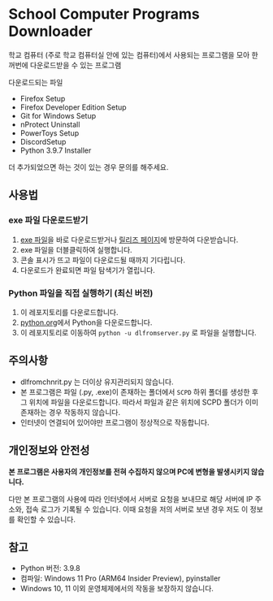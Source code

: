 # School Computer Programs Downloader
학교 컴퓨터 (주로 학교 컴퓨터실 안에 있는 컴퓨터)에서 사용되는 프로그램을 모아 한꺼번에 다운로드받을 수 있는 프로그램

다운로드되는 파일
* Firefox Setup
* Firefox Developer Edition Setup
* Git for Windows Setup
* nProtect Uninstall
* PowerToys Setup
* DiscordSetup
* Python 3.9.7 Installer

더 추가되었으면 하는 것이 있는 경우 문의를 해주세요.

## 사용법

### exe 파일 다운로드받기
1. [exe 파일](https://static.chnrit.com/downloads/SCPD/1.0.1.3/SCPDServer1.0.1.3.exe)을 바로 다운로드받거나 [릴리즈 페이지](https://github.com/Chnrit/School-Computer-Programs-Downloader/releases/)에 방문하여 다운받습니다.
2. exe 파일을 더블클릭하여 실행합니다.
3. 콘솔 표시가 뜨고 파일이 다운로드될 때까지 기다립니다.
4. 다운로드가 완료되면 파일 탐색기가 열립니다.

### Python 파일을 직접 실행하기 (최신 버전)
1. 이 레포지토리를 다운로드합니다.
2. [python.org](https://www.python.org)에서 Python을 다운로드합니다.
3. 이 레포지토리로 이동하여 `python -u dlfromserver.py` 로 파일을 실행합니다.

## 주의사항
* dlfromchnrit.py 는 더이상 유지관리되지 않습니다.
* 본 프로그램은 파일 (.py, .exe)이 존재하는 폴더에서 `SCPD` 하위 폴더를 생성한 후 그 위치에 파일을 다운로드합니다. 따라서 파일과 같은 위치에 SCPD 폴더가 이미 존재하는 경우 작동하지 않습니다.
* 인터넷이 연결되어 있어야만 프로그램이 정상적으로 작동합니다.

## 개인정보와 안전성
**본 프로그램은 사용자의 개인정보를 전혀 수집하지 않으며 PC에 변형을 발생시키지 않습니다.**

다만 본 프로그램의 사용에 따라 인터넷에서 서버로 요청을 보내므로 해당 서버에 IP 주소와, 접속 로그가 기록될 수 있습니다. 이때 요청을 저의 서버로 보낸 경우 저도 이 정보를 확인할 수 있습니다.

## 참고
* Python 버전: 3.9.8
* 컴파일: Windows 11 Pro (ARM64 Insider Preview), pyinstaller
* Windows 10, 11 이외 운영체제에서의 작동을 보장하지 않습니다.